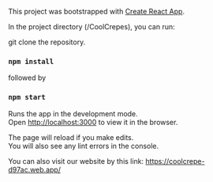 This project was bootstrapped with [Create React App](https://github.com/facebook/create-react-app).

In the project directory (/CoolCrepes), you can run:

git clone the repository.

### `npm install`

followed by

### `npm start`

Runs the app in the development mode.<br />
Open [http://localhost:3000](http://localhost:3000) to view it in the browser.

The page will reload if you make edits.<br />
You will also see any lint errors in the console.

You can also visit our website by this link: https://coolcrepe-d97ac.web.app/

